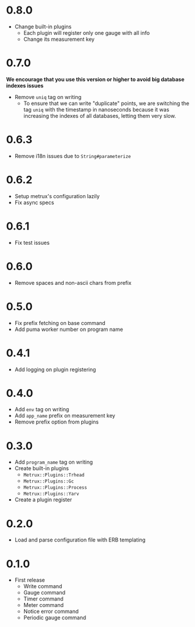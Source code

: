 # 0.8.0

- Change built-in plugins
  - Each plugin will register only one gauge with all info
  - Change its measurement key

# 0.7.0

**We encourage that you use this version or higher to avoid big database indexes
issues**

- Remove `uniq` tag on writing
  - To ensure that we can write "duplicate" points, we are switching the tag
    `uniq` with the timestamp in nanoseconds because it was increasing the
    indexes of all databases, letting them very slow.

# 0.6.3

- Remove i18n issues due to `String#parameterize`

# 0.6.2

- Setup metrux's configuration lazily
- Fix async specs

# 0.6.1

- Fix test issues

# 0.6.0

- Remove spaces and non-ascii chars from prefix

# 0.5.0

- Fix prefix fetching on base command
- Add puma worker number on program name

# 0.4.1

- Add logging on plugin registering

# 0.4.0

- Add `env` tag on writing
- Add `app_name` prefix on measurement key
- Remove prefix option from plugins

# 0.3.0

- Add `program_name` tag on writing
- Create built-in plugins
  - `Metrux::Plugins::Trhead`
  - `Metrux::Plugins::Gc`
  - `Metrux::Plugins::Process`
  - `Metrux::Plugins::Yarv`
- Create a plugin register

# 0.2.0

- Load and parse configuration file with ERB templating

# 0.1.0

- First release
  - Write command
  - Gauge command
  - Timer command
  - Meter command
  - Notice error command
  - Periodic gauge command
